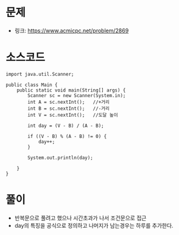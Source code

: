# 문제
- 링크: 
<https://www.acmicpc.net/problem/2869>

# 소스코드
```
import java.util.Scanner;

public class Main {
    public static void main(String[] args) {
        Scanner sc = new Scanner(System.in);
        int A = sc.nextInt();   //+거리
        int B = sc.nextInt();   //-거리
        int V = sc.nextInt();   //도달 높이

        int day = (V - B) / (A - B);

        if ((V - B) % (A - B) != 0) {
            day++;
        }

        System.out.println(day);

    }
}

```
# 풀이
- 반복문으로 풀려고 했으나 시간초과가 나서 조건문으로 접근
- day의 특징을 공식으로 정의하고 나머지가 남는경우는 하루를 추가한다.
